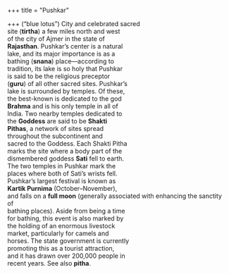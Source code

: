 +++
title = "Pushkar"

+++
(“blue lotus”) City and celebrated sacred  
site (**tirtha**) a few miles north and west  
of the city of Ajmer in the state of  
**Rajasthan**. Pushkar’s center is a natural  
lake, and its major importance is as a  
bathing (**snana**) place—according to  
tradition, its lake is so holy that Pushkar  
is said to be the religious preceptor  
(**guru**) of all other sacred sites. Pushkar’s  
lake is surrounded by temples. Of these,  
the best-known is dedicated to the god  
**Brahma** and is his only temple in all of  
India. Two nearby temples dedicated to  
the **Goddess** are said to be **Shakti**  
**Pithas**, a network of sites spread  
throughout the subcontinent and  
sacred to the Goddess. Each Shakti Pitha  
marks the site where a body part of the  
dismembered goddess **Sati** fell to earth.  
The two temples in Pushkar mark the  
places where both of Sati’s wrists fell.  
Pushkar’s largest festival is known as  
**Kartik Purnima** (October–November),  
and falls on a **full moon** (generally associated with enhancing the sanctity of  
bathing places). Aside from being a time  
for bathing, this event is also marked by  
the holding of an enormous livestock  
market, particularly for camels and  
horses. The state government is currently  
promoting this as a tourist attraction,  
and it has drawn over 200,000 people in  
recent years. See also **pitha**.